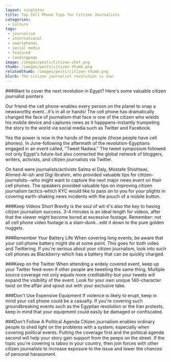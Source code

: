 ```yaml
---
layout: singleton
title: Top Cell Phone Tips for Citizen Journalists
categories:
 - culture
tags:
 - journalism
 - international
 - smartphones
 - social media
 - featured
 - landingpage
image: /images/posts/Citizen-shot.png
thumb: /images/posts/citizen-thumb.png
relatedthumb: /images/posts/citizen-thumb.png
blurb: The citizen journalist revolution is now.
---
```


###Want to cover the next revolution in Egypt? Here's some valuable citizen journalist pointers

Our friend-the cell phone-enables every person on the planet to snap a newsworthy event…it's in all or hands! The cell phone has dramatically changed the face of journalism-that face is one of the citizen who wields his mobile device and captures news as it happpens-instantly trumpeting the story to the world via social media such as Twitter and Facebook. 

Yes the power is now in the hands of the people (those people have cell phones). In June-following the aftermath of the revolution-Egyptians engaged in an event called, "Tweet Nadwa." The tweet symposium followed not only Egypt's future-but also connected the global network of bloggers, writers, activists, and citizen journalists via Twitter. 

On hand were journalists/activists Salma el Daly, Mostafe Shishtawi, Ahmed-Al-ish and Gigi Ibrahim, who provided valuable tips for citizen-journalists--who might want to capture the next major news event on their cell phones. The speakers provided valuable tips on improving citizen journalism tactics-which KYC would like to pass on to you for your plights in covering earth-shaking news incidents with the pouch of a mobile button. 

###Keep Videos Short
Brevity is the soul of wit-it's also the key to having citizen journalism success. 3-4 minutes is an ideal length for videos, after that the viewer might become bored at excessive footage. Remember: not all cell phone video footage is a slam-dunk…edit it down to the pure golden nuggets.

###Remember Your Battery Life
When covering long events, be aware that your cell phone battery might die at some point. This goes for both video and Twittering. If you're serious about your citizen journalism, look into such cell phones as Blackberry-which has a battery that can be quickly charged.

###Keep on the Twitter
When attending a widely covered event, keep up your Twitter feed-even if other people are tweeting the same thing. Multiple source coverage not only equals more creditability-but your tweets will expand the visibility of the event. Look for your own unique 140-character twist on the affair and spout out with your exclusive take.

###Don't Use Expensive Equipment
If violence is likely to erupt, keep in mind your cell phone could be a casualty. If you're covering such groundbreaking events such as the Egyptian revolution or the Iran protests, keep in mind that your equipment could easily be damaged or confiscated.

###Don't Follow A Political Agenda
Citizen journalism enables ordinary people to shed light on the problems with a system; especially when covering political events. Putting the coverage first and the political agenda second will help your story gain support from the peeps on the street. If the topic you're covering is taboo in your country, then join forces with other citizen journalists to increase exposure to the issue and lower the chances of personal harassment.

